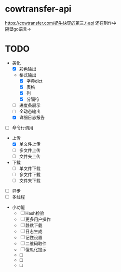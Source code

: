 # cowtransfer-api
https://cowtransfer.com/奶牛快穿的第三方api
还在制作中  
隔壁go语言→
# TODO
- 美化
  - [x] 彩色输出
  - 格式输出
      - [x] 字典dict
      - [x] 表格
      - [x] 列
      - [x] 分隔符
  - [ ] 进度条展示
  - [ ] 全动态输出
  - [x] 详细日志报告
- [ ] 命令行调用
- 上传
    - [x] 单文件上传
    - [ ] 多文件上传
    - [ ] 文件夹上传
- 下载
    - [ ] 单文件下载
    - [ ] 多文件下载
    - [ ] 文件夹下载
- [ ] 异步
- [ ] 多线程
- 小功能
    - [ ] Hash检验
    - [ ] 更多用户操作
    - [ ] 静默下载
    - [ ] 日志生成
    - [ ] 记住设置
    - [ ] 二维码取件
    - [ ] 傻瓜化提示
    - [ ] 
    - [ ]
    - [ ]